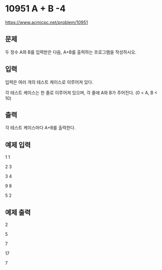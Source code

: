 # 10951 A + B -4
https://www.acmicpc.net/problem/10951

## 문제
두 정수 A와 B를 입력받은 다음, A+B를 출력하는 프로그램을 작성하시오.

## 입력
입력은 여러 개의 테스트 케이스로 이루어져 있다.

각 테스트 케이스는 한 줄로 이루어져 있으며, 각 줄에 A와 B가 주어진다. (0 < A, B < 10)

## 출력
각 테스트 케이스마다 A+B를 출력한다.

## 예제 입력
1 1

2 3

3 4

9 8

5 2

## 예제 출력
2

5

7

17

7